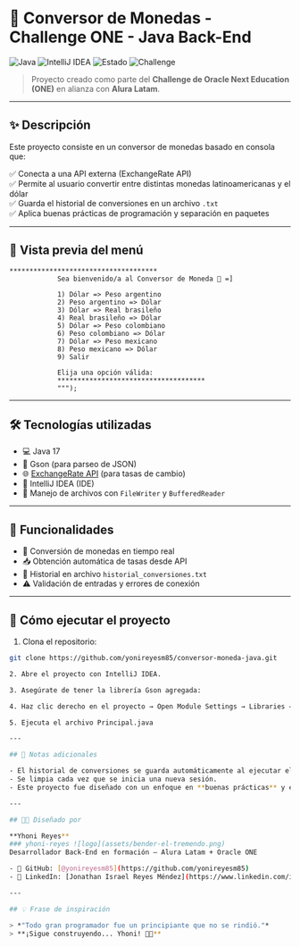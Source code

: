 # 💱 Conversor de Monedas - Challenge ONE - Java Back-End

![Java](https://img.shields.io/badge/Java-17-blue.svg)
![IntelliJ IDEA](https://img.shields.io/badge/IDE-IntelliJ-orange.svg)
![Estado](https://img.shields.io/badge/Estado-Completado-success)
![Challenge](https://img.shields.io/badge/ONE-Alura%20Latam-green)

> Proyecto creado como parte del **Challenge de Oracle Next Education (ONE)** en alianza con **Alura Latam**.

---

## ✨ Descripción

Este proyecto consiste en un conversor de monedas basado en consola que:

✅ Conecta a una API externa (ExchangeRate API)  
✅ Permite al usuario convertir entre distintas monedas latinoamericanas y el dólar  
✅ Guarda el historial de conversiones en un archivo `.txt`  
✅ Aplica buenas prácticas de programación y separación en paquetes

---

## 📸 Vista previa del menú

    *************************************
                Sea bienvenido/a al Conversor de Moneda 🦖 =]

                1) Dólar => Peso argentino
                2) Peso argentino => Dólar
                3) Dólar => Real brasileño
                4) Real brasileño => Dólar
                5) Dólar => Peso colombiano
                6) Peso colombiano => Dólar
                7) Dólar => Peso mexicano
                8) Peso mexicano => Dólar
                9) Salir

                Elija una opción válida:
                *************************************
                """);


---

## 🛠️ Tecnologías utilizadas

- 💻 Java 17  
- 🧠 Gson (para parseo de JSON)  
- 🌐 [ExchangeRate API](https://www.exchangerate-api.com/) (para tasas de cambio)  
- 🧰 IntelliJ IDEA (IDE)  
- 📝 Manejo de archivos con `FileWriter` y `BufferedReader`

---

## 🧪 Funcionalidades

- 🔄 Conversión de monedas en tiempo real  
- 📥 Obtención automática de tasas desde API  
- 📂 Historial en archivo `historial_conversiones.txt`  
- ⚠️ Validación de entradas y errores de conexión  

---

## 🚀 Cómo ejecutar el proyecto

1. Clona el repositorio:

```bash
git clone https://github.com/yonireyesm85/conversor-moneda-java.git

2. Abre el proyecto con IntelliJ IDEA.

3. Asegúrate de tener la librería Gson agregada:

4. Haz clic derecho en el proyecto → Open Module Settings → Libraries → Añade gson.jar

5. Ejecuta el archivo Principal.java

---

## 📝 Notas adicionales

- El historial de conversiones se guarda automáticamente al ejecutar el programa.
- Se limpia cada vez que se inicia una nueva sesión.
- Este proyecto fue diseñado con un enfoque en **buenas prácticas** y estructura **modular**.

---

## 👨‍💻 Diseñado por

**Yhoni Reyes**  
### yhoni-reyes ![logo](assets/bender-el-tremendo.png)
Desarrollador Back-End en formación – Alura Latam + Oracle ONE

- 🐙 GitHub: [@yonireyesm85](https://github.com/yonireyesm85)  
- 💼 LinkedIn: [Jonathan Israel Reyes Méndez](https://www.linkedin.com/in/jonathan-israel-reyes-m%C3%A9ndez-257b58318/)

---

## 💡 Frase de inspiración

> *"Todo gran programador fue un principiante que no se rindió."*  
> **¡Sigue construyendo... Yhoni! 🚀🦖**

